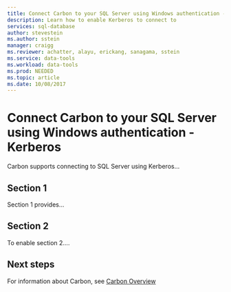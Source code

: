 ```yaml
---
title: Connect Carbon to your SQL Server using Windows authentication - Kerberos Microsoft Docs
description: Learn how to enable Kerberos to connect to 
services: sql-database
author: stevestein
ms.author: sstein
manager: craigg
ms.reviewer: achatter, alayu, erickang, sanagama, sstein
ms.service: data-tools
ms.workload: data-tools
ms.prod: NEEDED
ms.topic: article
ms.date: 10/08/2017
---
```

# Connect Carbon to your SQL Server using Windows authentication - Kerberos 

Carbon supports connecting to SQL Server using Kerberos...


## Section 1

Section 1 provides...

## Section 2 

To enable section 2....



## Next steps
For information about Carbon, see [Carbon Overview](overview.md)
